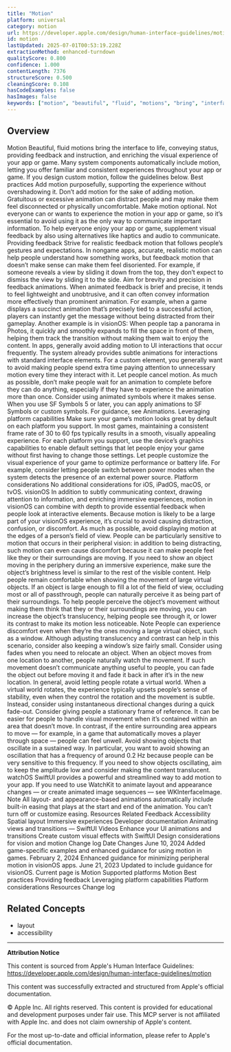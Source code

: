 ```yaml
---
title: "Motion"
platform: universal
category: motion
url: https://developer.apple.com/design/human-interface-guidelines/motion
id: motion
lastUpdated: 2025-07-01T00:53:19.228Z
extractionMethod: enhanced-turndown
qualityScore: 0.800
confidence: 1.000
contentLength: 7376
structureScore: 0.500
cleaningScore: 0.108
hasCodeExamples: false
hasImages: false
keywords: ["motion", "beautiful", "fluid", "motions", "bring", "interface", "life", "conveying", "status", "providing"]
---
```

## Overview

Motion Beautiful, fluid motions bring the interface to life, conveying status, providing feedback and instruction, and enriching the visual experience of your app or game. Many system components automatically include motion, letting you offer familiar and consistent experiences throughout your app or game. If you design custom motion, follow the guidelines below. Best practices Add motion purposefully, supporting the experience without overshadowing it. Don’t add motion for the sake of adding motion. Gratuitous or excessive animation can distract people and may make them feel disconnected or physically uncomfortable. Make motion optional. Not everyone can or wants to experience the motion in your app or game, so it’s essential to avoid using it as the only way to communicate important information. To help everyone enjoy your app or game, supplement visual feedback by also using alternatives like haptics and audio to communicate. Providing feedback Strive for realistic feedback motion that follows people’s gestures and expectations. In nongame apps, accurate, realistic motion can help people understand how something works, but feedback motion that doesn’t make sense can make them feel disoriented. For example, if someone reveals a view by sliding it down from the top, they don’t expect to dismiss the view by sliding it to the side. Aim for brevity and precision in feedback animations. When animated feedback is brief and precise, it tends to feel lightweight and unobtrusive, and it can often convey information more effectively than prominent animation. For example, when a game displays a succinct animation that’s precisely tied to a successful action, players can instantly get the message without being distracted from their gameplay. Another example is in visionOS: When people tap a panorama in Photos, it quickly and smoothly expands to fill the space in front of them, helping them track the transition without making them wait to enjoy the content. In apps, generally avoid adding motion to UI interactions that occur frequently. The system already provides subtle animations for interactions with standard interface elements. For a custom element, you generally want to avoid making people spend extra time paying attention to unnecessary motion every time they interact with it. Let people cancel motion. As much as possible, don’t make people wait for an animation to complete before they can do anything, especially if they have to experience the animation more than once. Consider using animated symbols where it makes sense. When you use SF Symbols 5 or later, you can apply animations to SF Symbols or custom symbols. For guidance, see Animations. Leveraging platform capabilities Make sure your game’s motion looks great by default on each platform you support. In most games, maintaining a consistent frame rate of 30 to 60 fps typically results in a smooth, visually appealing experience. For each platform you support, use the device’s graphics capabilities to enable default settings that let people enjoy your game without first having to change those settings. Let people customize the visual experience of your game to optimize performance or battery life. For example, consider letting people switch between power modes when the system detects the presence of an external power source. Platform considerations No additional considerations for iOS, iPadOS, macOS, or tvOS. visionOS In addition to subtly communicating context, drawing attention to information, and enriching immersive experiences, motion in visionOS can combine with depth to provide essential feedback when people look at interactive elements. Because motion is likely to be a large part of your visionOS experience, it’s crucial to avoid causing distraction, confusion, or discomfort. As much as possible, avoid displaying motion at the edges of a person’s field of view. People can be particularly sensitive to motion that occurs in their peripheral vision: in addition to being distracting, such motion can even cause discomfort because it can make people feel like they or their surroundings are moving. If you need to show an object moving in the periphery during an immersive experience, make sure the object’s brightness level is similar to the rest of the visible content. Help people remain comfortable when showing the movement of large virtual objects. If an object is large enough to fill a lot of the field of view, occluding most or all of passthrough, people can naturally perceive it as being part of their surroundings. To help people perceive the object’s movement without making them think that they or their surroundings are moving, you can increase the object’s translucency, helping people see through it, or lower its contrast to make its motion less noticeable. Note People can experience discomfort even when they’re the ones moving a large virtual object, such as a window. Although adjusting translucency and contrast can help in this scenario, consider also keeping a window’s size fairly small. Consider using fades when you need to relocate an object. When an object moves from one location to another, people naturally watch the movement. If such movement doesn’t communicate anything useful to people, you can fade the object out before moving it and fade it back in after it’s in the new location. In general, avoid letting people rotate a virtual world. When a virtual world rotates, the experience typically upsets people’s sense of stability, even when they control the rotation and the movement is subtle. Instead, consider using instantaneous directional changes during a quick fade-out. Consider giving people a stationary frame of reference. It can be easier for people to handle visual movement when it’s contained within an area that doesn’t move. In contrast, if the entire surrounding area appears to move — for example, in a game that automatically moves a player through space — people can feel unwell. Avoid showing objects that oscillate in a sustained way. In particular, you want to avoid showing an oscillation that has a frequency of around 0.2 Hz because people can be very sensitive to this frequency. If you need to show objects oscillating, aim to keep the amplitude low and consider making the content translucent. watchOS SwiftUI provides a powerful and streamlined way to add motion to your app. If you need to use WatchKit to animate layout and appearance changes — or create animated image sequences — see WKInterfaceImage. Note All layout- and appearance-based animations automatically include built-in easing that plays at the start and end of the animation. You can’t turn off or customize easing. Resources Related Feedback Accessibility Spatial layout Immersive experiences Developer documentation Animating views and transitions — SwiftUI Videos Enhance your UI animations and transitions Create custom visual effects with SwiftUI Design considerations for vision and motion Change log Date Changes June 10, 2024 Added game-specific examples and enhanced guidance for using motion in games. February 2, 2024 Enhanced guidance for minimizing peripheral motion in visionOS apps. June 21, 2023 Updated to include guidance for visionOS. Current page is Motion Supported platforms Motion Best practices Providing feedback Leveraging platform capabilities Platform considerations Resources Change log

## Related Concepts

- layout
- accessibility

---

**Attribution Notice**

This content is sourced from Apple's Human Interface Guidelines: https://developer.apple.com/design/human-interface-guidelines/motion

This content was successfully extracted and structured from Apple's official documentation.

© Apple Inc. All rights reserved. This content is provided for educational and development purposes under fair use. This MCP server is not affiliated with Apple Inc. and does not claim ownership of Apple's content.

For the most up-to-date and official information, please refer to Apple's official documentation.
